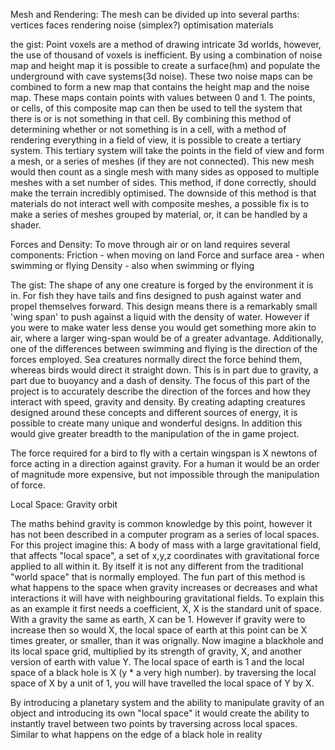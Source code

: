 Mesh and Rendering:
The mesh can be divided up into several parths:
vertices
faces
rendering
noise (simplex?)
optimisation
materials

the gist:
Point voxels are a method of drawing intricate 3d worlds, however,
the use of thousand of voxels is inefficient. By using a combination
of noise map and height map it is possible to create a surface(hm)
and populate the underground with cave systems(3d noise). These
two noise maps can be combined to form a new map that contains
the height map and the noise map. These maps contain points with
values between 0 and 1. The points, or cells, of this composite map
can then be used to tell the system that there is or is not something
in that cell. 
By combining this method of determining whether or not something
is in a cell, with a method of rendering everything in a field of
view, it is possible to create a tertiary system.
This tertiary system will take the points in the field of view and
form a mesh, or a series of meshes (if they are not connected). This
new mesh would then count as a single mesh with many sides as opposed
to multiple meshes with a set number of sides. This method, if done
correctly, should make the terrain incredibly optimised.
The downside of this method is that materials do not interact well
with composite meshes, a possible fix is to make a series of meshes
grouped by material, or, it can be handled by a shader.


Forces and Density:
To move through air or on land requires several components:
Friction - when moving on land
Force and surface area - when swimming or flying
Density - also when swimming or flying

The gist:
The shape of any one creature is forged by the environment it is in.
For fish they have tails and fins designed to push against water
and propel themselves forward. This design means there is a remarkably
small 'wing span' to push against a liquid with the density of water.
However if you were to make water less dense you would get something
more akin to air, where a larger wing-span would be of a greater advantage.
Additionally, one of the differences between swimming and flying
is the direction of the forces employed. Sea creatures normally 
direct the force behind them, whereas birds would direct it straight
down. This is in part due to gravity, a part due to buoyancy and a
dash of density.
The focus of this part of the project is to accurately describe
the direction of the forces and how they interact with speed, gravity
and density. By creating adapting creatures designed around these
concepts and different sources of energy, it is possible to create
many unique and wonderful designs. In addition this would give greater
breadth to the manipulation of the in game project.

The force required for a bird to fly with a certain wingspan is X
newtons of force acting in a direction against gravity. For a human
it would be an order of magnitude more expensive, but not impossible
through the manipulation of force.


Local Space:
Gravity
orbit

The maths behind gravity is common knowledge by this point, however
it has not been described in a computer program as a series of local
spaces. For this project imagine this:
A body of mass with a large gravitational field, that affects
"local space", a set of x,y,z coordinates with gravitational force
applied to all within it. By itself it is not any different from
the traditional "world space" that is normally employed. The fun 
part of this method is what happens to the space when gravity increases
or decreases and what interactions it will have with neighbouring
gravitational fields. To explain this as an example it first needs
a coefficient, X, X is the standard unit of space. With a gravity
the same as earth, X can be 1. However if gravity were to increase
then so would X, the local space of earth at this point can be
X times greater, or smaller, than it was orignally. Now imagine a blackhole
and its local space grid, multiplied by its strength of gravity, X,
and another version of earth with value Y. The local space of earth
is 1 and the local space of a black hole is X (y * a very high number).
by traversing the local space of X by a unit of 1, you will have
travelled the local space of Y by X. 

By introducing a planetary system and the ability to manipulate 
gravity of an object and introducing its own "local space" it would
create the ability to instantly travel between two points by traversing
across local spaces. Similar to what happens on the edge of a black
hole in reality

